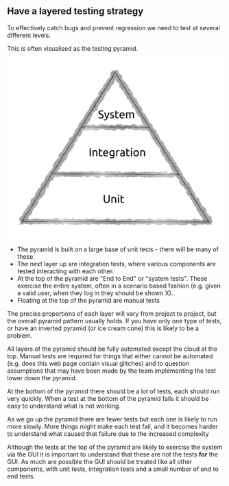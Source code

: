 ## Have a layered testing strategy

To effectively catch bugs and prevent regression we need to test at several different levels. 

This is often visualised as the testing pyramid.  

![The testing pyramid](../generated/images/svg/pyramid.png)

* The pyramid is built on a large base of unit tests - there will be many of these.
* The next layer up are integration tests, where various components are tested interacting with each other.
* At the top of the pyramid are "End to End" or "system tests". These exercise the entire system, often in a scenario based fashion (e.g. given a valid user, when they log in they should be shown X).
* Floating at the top of the pyramid are manual tests

The precise proportions of each layer will vary from project to project, but the overall pyramid pattern usually holds. If you have only one type of tests, or have an inverted pyramid (or ice cream cone) this is likely to be a problem.

All layers of the pyramid should be fully automated except the cloud at the top. Manual tests are required for things that either cannot be automated (e.g. does this web page contain visual glitches) and to question assumptions that may have been made by the team implementing the test lower down the pyramid.

At the bottom of the pyramid there should be a lot of tests, each should run very quickly. When a test at the bottom of the pyramid fails it should be easy to understand what is not working.

As we go up the pyramid there are fewer tests but each one is likely to run more slowly. More things might make each test fail, and it becomes harder to understand what caused that failure due to the increased complexity

Although the tests at the top of the pyramid are likely to exercise the system via the GUI it is important to understand that these are not the tests **for** the GUI. As much are possible the GUI should be treated like all other components, with unit tests, integration tests and a small number of end to end tests.
